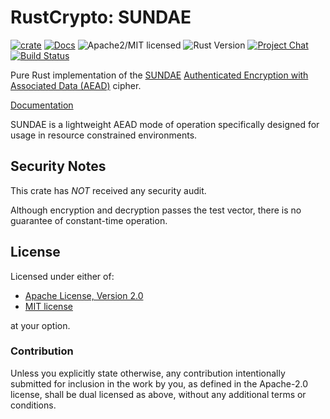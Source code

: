 # RustCrypto: SUNDAE

[![crate][crate-image]][crate-link]
[![Docs][docs-image]][docs-link]
![Apache2/MIT licensed][license-image]
![Rust Version][rustc-image]
[![Project Chat][chat-image]][chat-link]
[![Build Status][build-image]][build-link]

Pure Rust implementation of the [SUNDAE][1]
[Authenticated Encryption with Associated Data (AEAD)][2] cipher.

[Documentation][docs-link]

SUNDAE is a lightweight AEAD mode of operation specifically designed for usage in resource constrained environments.

## Security Notes

This crate has *NOT* received any security audit.

Although encryption and decryption passes the test vector, there is no guarantee
of constant-time operation.

## License

Licensed under either of:

 * [Apache License, Version 2.0](http://www.apache.org/licenses/LICENSE-2.0)
 * [MIT license](http://opensource.org/licenses/MIT)

at your option.

### Contribution

Unless you explicitly state otherwise, any contribution intentionally submitted
for inclusion in the work by you, as defined in the Apache-2.0 license, shall be
dual licensed as above, without any additional terms or conditions.

[//]: # (badges)

[crate-image]: https://buildstats.info/crate/sundae
[crate-link]: https://crates.io/crates/sundae
[docs-image]: https://docs.rs/sundae/badge.svg
[docs-link]: https://docs.rs/sundae/
[license-image]: https://img.shields.io/badge/license-Apache2.0/MIT-blue.svg
[rustc-image]: https://img.shields.io/badge/rustc-1.56+-blue.svg
[chat-image]: https://img.shields.io/badge/zulip-join_chat-blue.svg
[chat-link]: https://rustcrypto.zulipchat.com/#narrow/stream/260038-AEADs
[build-image]: https://github.com/RustCrypto/AEADs/workflows/sundae/badge.svg?branch=master&event=push
[build-link]: https://github.com/RustCrypto/AEADs/actions

[//]: # (general links)

[1]: https://tosc.iacr.org/index.php/ToSC/article/view/7296/6470
[2]: https://en.wikipedia.org/wiki/Authenticated_encryption
